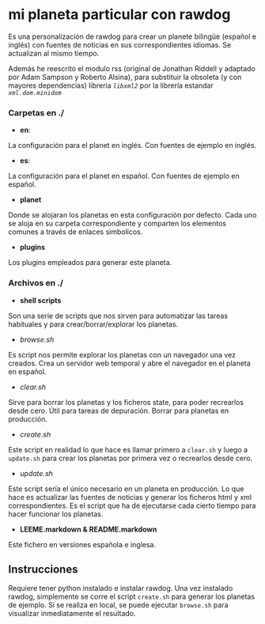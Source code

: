 <!-- -*- markdown -*- -->

# mi planeta particular con rawdog

Es una personalización de rawdog para crear un planete bilingüe 
(español e inglés) con fuentes de noticias en sus correspondientes idiomas. Se 
actualizan al mismo tiempo.

Además he reescrito el modulo rss (original de Jonathan Riddell y adaptado por 
Adam Sampson y Roberto Alsina), para substituir la obsoleta (y con mayores 
dependencias) libreria *`libxml2`* por la librería estandar *`xml.dom.minidom`*

### Carpetas en ./

* **en**:
 
 La configuración para el planet en inglés. Con fuentes de ejemplo en inglés.
  
* **es**:

 La configuración para el planet en español. Con fuentes de ejemplo en español.
 
* **planet**
 
 Donde se alojaran los planetas en esta configuración por defecto. Cada uno se 
 aloja en su carpeta correspondiente y comparten los elementos comunes a través 
 de enlaces simbolicos. 

* **plugins**
 
 Los plugins empleados para generar este planeta. 

### Archivos en ./
 
* **shell scripts**

 Son una serie de scripts que nos sirven para automatizar las tareas habituales 
 y para crear/borrar/explorar los planetas.
 
 * *browse.sh*
  
 Es script nos permite explorar los planetas con un navegador una vez creados. 
 Crea un servidor web temporal y abre el navegador en el planeta en español.
 
 * *clear.sh*
 
 Sirve para borrar los planetas y los ficheros state, para poder recrearlos 
 desde cero. Útil para tareas de depuración. Borrar para planetas en producción.
 
 * *create.sh*
 
 Este script en realidad lo que hace es llamar primero a `clear.sh` y luego a 
 `update.sh` para crear los planetas por primera vez o recrearlos desde cero.
 
 * *update.sh*
 
 Este script sería el único necesario en un planeta en producción. Lo que hace 
 es actualizar las fuentes de noticias y generar los ficheros html y xml 
 correspondientes. Es el script que ha de ejecutarse cada cierto tiempo para 
 hacer funcionar los planetas.

* **LEEME.markdown & README.markdown**

 Este fichero en versiones española e inglesa.
 
##  Instrucciones

 Requiere tener python instalado e instalar rawdog. Una vez instalado rawdog, 
 simplemente se corre el script `create.sh` para generar los planetas de 
 ejemplo. Si se realiza en local, se puede ejecutar `browse.sh` para visualizar
 inmediatamente el resultado. 
